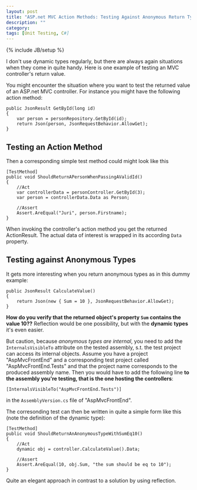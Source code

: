 ```yaml
---
layout: post
title: "ASP.net MVC Action Methods: Testing Against Anonymous Return Types"
description: ""
category: 
tags: [Unit Testing, C#]
---
```

{% include JB/setup %}


I don't use dynamic types regularly, but there are always again situations when they come in quite handy. Here is one example of testing an MVC controller's return value.

You might encounter the situation where you want to test the returned value of an ASP.net MVC controller. For instance you might have the following action method:

    public JsonResult GetById(long id)
    {
        var person = personRepository.GetById(id);
        return Json(person, JsonRequestBehavior.AllowGet);
    }

## Testing an Action Method

Then a corresponding simple test method could might look like this

    [TestMethod]
    public void ShouldReturnAPersonWhenPassingAValidId()
    {
        //Act
        var controllerData = personController.GetById(3);
        var person = controllerData.Data as Person;

        //Assert
        Assert.AreEqual("Juri", person.Firstname);
    }

When invoking the controller's action method you get the returned ActionResult. The actual data of interest is wrapped in its according `Data` property.

## Testing against Anonymous Types

It gets more interesting when you return anonymous types as in this dummy example:

    public JsonResult CalculateValue()
    {
        return Json(new { Sum = 10 }, JsonRequestBehavior.AllowGet);
    }

**How do you verify that the returned object's property `Sum` contains the value 10??** Reflection would be one possibility, but with the **dynamic types** it's even easier.

But caution, because _anonymous types are internal_, you need to add the `InternalsVisibleTo` attribute on the tested assembly, s.t. the test project can access its internal objects. Assume you have a project "AspMvcFrontEnd" and a corresponding test project called "AspMvcFrontEnd.Tests" and that the project name corresponds to the produced assembly name. Then you would have to add the following line **to the assembly you're testing, that is the one hosting the controllers**:

    [InternalsVisibleTo("AspMvcFrontEnd.Tests")]

in the `AssemblyVersion.cs` file of "AspMvcFrontEnd".

The corresonding test can then be written in quite a simple form like this (note the definition of the dynamic type):

    [TestMethod]
    public void ShouldReturnAnAnonymousTypeWithSumEq10()
    {
        //Act
        dynamic obj = controller.CalculateValue().Data;

        //Assert
        Assert.AreEqual(10, obj.Sum, "the sum should be eq to 10");
    }

Quite an elegant approach in contrast to a solution by using reflection.